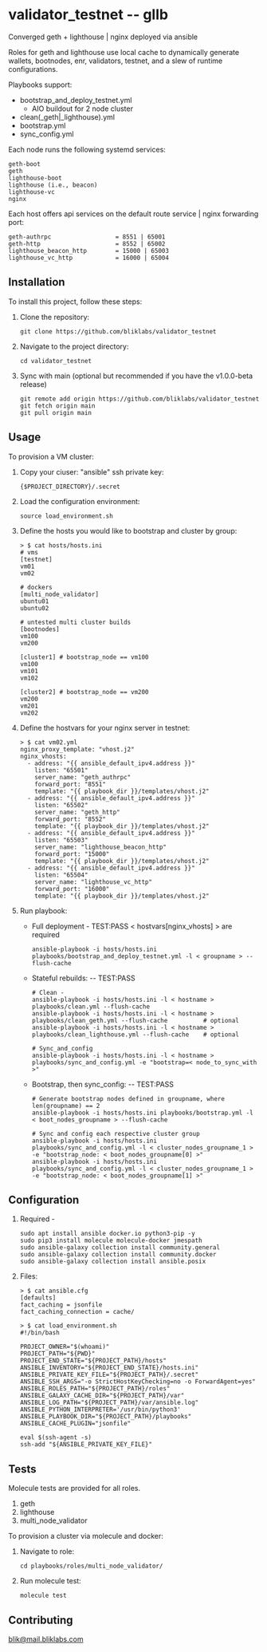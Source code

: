 # validator_testnet -- gllb

Converged geth + lighthouse | nginx deployed via ansible

Roles for geth and lighthouse use local cache to dynamically generate wallets, bootnodes,
enr, validators, testnet, and a slew of runtime configurations. 

Playbooks support: 
  - bootstrap_and_deploy_testnet.yml
    - AIO buildout for 2 node cluster 
  - clean(_geth|_lighthouse).yml
  - bootstrap.yml
  - sync_config.yml

Each node runs the following systemd services:
  ```
  geth-boot
  geth
  lighthouse-boot
  lighthouse (i.e., beacon)
  lighthouse-vc
  nginx
  ```

Each host offers api services on the default route service | nginx forwarding port:
  ```
  geth-authrpc                  = 8551 | 65001
  geth-http                     = 8552 | 65002
  lighthouse_beacon_http        = 15000 | 65003
  lighthouse_vc_http            = 16000 | 65004
  ```

## Installation

To install this project, follow these steps:

1. Clone the repository:
    ```
    git clone https://github.com/bliklabs/validator_testnet
    ```

2. Navigate to the project directory:
    ```
    cd validator_testnet
    ```
3. Sync with main (optional but recommended if you have the v1.0.0-beta release)
    ```
    git remote add origin https://github.com/bliklabs/validator_testnet
    git fetch origin main
    git pull origin main
    ```

## Usage

To provision a VM cluster:

1. Copy your ciuser: "ansible" ssh private key:
   ```   
   {$PROJECT_DIRECTORY}/.secret
   ```

2. Load the configuration environment:
   ```
   source load_environment.sh
   ```

3. Define the hosts you would like to bootstrap and cluster by group:
   ```
   > $ cat hosts/hosts.ini
   # vms
   [testnet]
   vm01
   vm02

   # dockers
   [multi_node_validator]
   ubuntu01
   ubuntu02

   # untested multi cluster builds
   [bootnodes]
   vm100
   vm200

   [cluster1] # bootstrap_node == vm100
   vm100
   vm101
   vm102

   [cluster2] # bootstrap_node == vm200
   vm200
   vm201
   vm202
   ```

4. Define the hostvars for your nginx server in testnet:
   ```
   > $ cat vm02.yml 
   nginx_proxy_template: "vhost.j2"
   nginx_vhosts:
     - address: "{{ ansible_default_ipv4.address }}"
       listen: "65501"
       server_name: "geth_authrpc"
       forward_port: "8551"
       template: "{{ playbook_dir }}/templates/vhost.j2"
     - address: "{{ ansible_default_ipv4.address }}"
       listen: "65502"
       server_name: "geth_http"
       forward_port: "8552"
       template: "{{ playbook_dir }}/templates/vhost.j2"
     - address: "{{ ansible_default_ipv4.address }}"
       listen: "65503"
       server_name: "lighthouse_beacon_http"
       forward_port: "15000"
       template: "{{ playbook_dir }}/templates/vhost.j2"
     - address: "{{ ansible_default_ipv4.address }}"
       listen: "65504"
       server_name: "lighthouse_vc_http"
       forward_port: "16000"
       template: "{{ playbook_dir }}/templates/vhost.j2"
    ```

5. Run playbook:
   - Full deployment - TEST:PASS < hostvars[nginx_vhosts] > are required
     ```
     ansible-playbook -i hosts/hosts.ini playbooks/bootstrap_and_deploy_testnet.yml -l < groupname > --flush-cache
     ```
   - Stateful rebuilds: -- TEST:PASS
     ```
     # Clean -
     ansible-playbook -i hosts/hosts.ini -l < hostname > playbooks/clean.yml --flush-cache
     ansible-playbook -i hosts/hosts.ini -l < hostname > playbooks/clean_geth.yml --flush-cache          # optional
     ansible-playbook -i hosts/hosts.ini -l < hostname > playbooks/clean_lighthouse.yml --flush-cache    # optional

     # Sync_and_config
     ansible-playbook -i hosts/hosts.ini -l < hostname > playbooks/sync_and_config.yml -e "bootstrap=< node_to_sync_with >"
     ```
   - Bootstrap, then sync_config: -- TEST:PASS
     ```
     # Generate bootstrap nodes defined in groupname, where len(groupname) == 2
     ansible-playbook -i hosts/hosts.ini playbooks/bootstrap.yml -l < boot_nodes_groupname > --flush-cache

     # Sync and config each respective cluster group
     ansible-playbook -i hosts/hosts.ini playbooks/sync_and_config.yml -l < cluster_nodes_groupname_1 >  -e "bootstrap_node: < boot_nodes_groupname[0] >"
     ansible-playbook -i hosts/hosts.ini playbooks/sync_and_config.yml -l < cluster_nodes_groupname_1 >  -e "bootstrap_node: < boot_nodes_groupname[1] >"
     ```

## Configuration

1. Required - 
   ```
   sudo apt install ansible docker.io python3-pip -y
   sudo pip3 install molecule molecule-docker jmespath
   sudo ansible-galaxy collection install community.general
   sudo ansible-galaxy collection install community.docker
   sudo ansible-galaxy collection install ansible.posix
   ```

2. Files:
   ```
   > $ cat ansible.cfg
   [defaults]
   fact_caching = jsonfile
   fact_caching_connection = cache/
                                                                                          
   > $ cat load_environment.sh
   #!/bin/bash

   PROJECT_OWNER="$(whoami)"
   PROJECT_PATH="${PWD}"
   PROJECT_END_STATE="${PROJECT_PATH}/hosts"
   ANSIBLE_INVENTORY="${PROJECT_END_STATE}/hosts.ini"
   ANSIBLE_PRIVATE_KEY_FILE="${PROJECT_PATH}/.secret"
   ANSIBLE_SSH_ARGS="-o StrictHostKeyChecking=no -o ForwardAgent=yes"
   ANSIBLE_ROLES_PATH="${PROJECT_PATH}/roles"
   ANSIBLE_GALAXY_CACHE_DIR="${PROJECT_PATH}/var"
   ANSIBLE_LOG_PATH="${PROJECT_PATH}/var/ansible.log"
   ANSIBLE_PYTHON_INTERPRETER='/usr/bin/python3'
   ANSIBLE_PLAYBOOK_DIR="${PROJECT_PATH}/playbooks"
   ANSIBLE_CACHE_PLUGIN="jsonfile"

   eval $(ssh-agent -s)
   ssh-add "${ANSIBLE_PRIVATE_KEY_FILE}"
   ```


## Tests

Molecule tests are provided for all roles.

1. geth
2. lighthouse
3. multi_node_validator 

To provision a cluster via molecule and docker:

1. Navigate to role:
   ```
   cd playbooks/roles/multi_node_validator/
   ```

2. Run molecule test:
   ```
   molecule test
   ```

## Contributing

blik@mail.bliklabs.com

